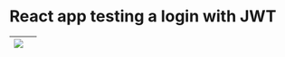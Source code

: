 # React app testing a login with JWT

|  <img src="https://i.gyazo.com/c5a308580e0e0cd461e719ac072de2fb.jpg" />  |  |
|---|---|



# 
